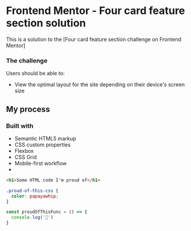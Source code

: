# Frontend Mentor - Four card feature section solution

This is a solution to the [Four card feature section challenge on Frontend Mentor]

### The challenge

Users should be able to:

- View the optimal layout for the site depending on their device's screen size


## My process

### Built with

- Semantic HTML5 markup
- CSS custom properties
- Flexbox
- CSS Grid
- Mobile-first workflow
- 

```html
<h1>Some HTML code I'm proud of</h1>
```
```css
.proud-of-this-css {
  color: papayawhip;
}
```
```js
const proudOfThisFunc = () => {
  console.log('🎉')
}
```

